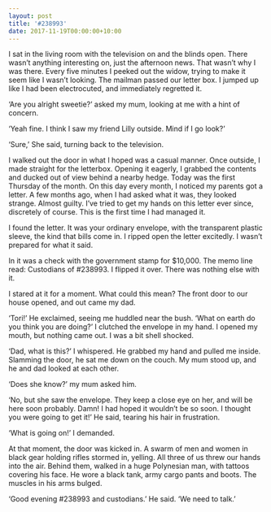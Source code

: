 ```yaml
---
layout: post
title: '#238993'
date: 2017-11-19T00:00:00+10:00
---
```

I sat in the living room with the television on and the blinds open. There wasn’t anything interesting on, just the afternoon news. That wasn’t why I was there. Every five minutes I peeked out the widow, trying to make it seem like I wasn’t looking.
The mailman passed our letter box. I jumped up like I had been electrocuted, and immediately regretted it.

‘Are you alright sweetie?’ asked my mum, looking at me with a hint of concern.

‘Yeah fine. I think I saw my friend Lilly outside. Mind if I go look?’

‘Sure,’ She said, turning back to the television.

I walked out the door in what I hoped was a casual manner. Once outside, I made straight for the letterbox. Opening it eagerly, I grabbed the contents and ducked out of view behind a nearby hedge.
Today was the first Thursday of the month. On this day every month, I noticed my parents got a letter. A few months ago, when I had asked what it was, they looked strange. Almost guilty. I’ve tried to get my hands on this letter ever since, discretely of course. This is the first time I had managed it.

I found the letter. It was your ordinary envelope, with the transparent plastic sleeve, the kind that bills come in. I ripped open the letter excitedly. I wasn’t prepared for what it said.

In it was a check with the government stamp for $10,000. The memo line read: Custodians of #238993. I flipped it over. There was nothing else with it.

I stared at it for a moment. What could this mean? The front door to our house opened, and out came my dad.

‘Tori!’ He exclaimed, seeing me huddled near the bush. ‘What on earth do you think you are doing?’
I clutched the envelope in my hand. I opened my mouth, but nothing came out. I was a bit shell shocked.

‘Dad, what is this?’ I whispered. He grabbed my hand and pulled me inside. Slamming the door, he sat me down on the couch. My mum stood up, and he and dad looked at each other.

‘Does she know?’ my mum asked him.

‘No, but she saw the envelope. They keep a close eye on her, and will be here soon probably. Damn! I had hoped it wouldn’t be so soon. I thought you were going to get it!’ He said, tearing his hair in frustration.

‘What is going on!’ I demanded.

At that moment, the door was kicked in. A swarm of men and women in black gear holding rifles stormed in, yelling. All three of us threw our hands into the air. Behind them, walked in a huge Polynesian man, with tattoos covering his face. He wore a black tank, army cargo pants and boots. The muscles in his arms bulged.

‘Good evening #238993 and custodians.’ He said. ‘We need to talk.’
